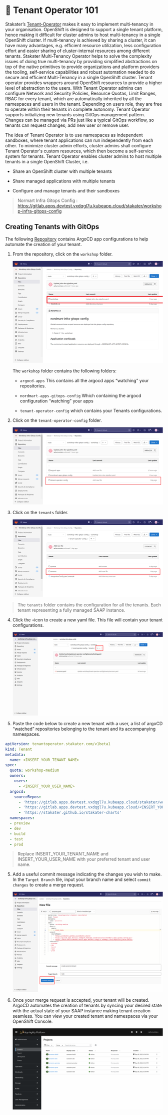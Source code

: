 # 🐓 Tenant Operator 101

Stakater’s [Tenant-Operator](https://docs.cloud.stakater.com/content/sre/tenant-operator/overview.html) makes it easy to implement multi-tenancy in your organisation.
OpenShift is designed to support a single tenant platform, hence making it difficult for cluster admins to host multi-tenancy in a single OpenShift cluster. If multi-tenancy is achieved by sharing a cluster, it can have many advantages, e.g. efficient resource utilization, less configuration effort and easier sharing of cluster-internal resources among different tenants. Stakater Multi-Tenancy Operator helps to solve the complexity issues of doing true multi-tenancy by providing simplified abstractions on top of the native primitives to provide organizations and platform providers the tooling, self-service capabilities and robust automation needed to do secure and efficient Multi-Tenancy in a single OpenShift cluster.
Tenant operator provides wrappers around OpenShift resources to provide a higher level of abstraction to the users. With Tenant Operator admins can configure Network and Security Policies, Resource Quotas, Limit Ranges, RBAC for every tenant, which are automatically inherited by all the namespaces and users in the tenant. Depending on users role, they are free to operate within their tenants in complete autonomy. Tenant Operator supports initializing new tenants using GitOps management pattern. Changes can be managed via PRs just like a typical GitOps workflow, so tenants can request changes; add new user or remove user.

The idea of Tenant Operator is to use namespaces as independent sandboxes, where tenant applications can run independently from each other. To minimize cluster admin efforts, cluster admins shall configure Tenant Operator's custom resources, which then become a self-service system for tenants. Tenant Operator enables cluster admins to host multiple tenants in a single OpenShift Cluster, i.e.

- Share an OpenShift cluster with multiple tenants

- Share managed applications with multiple tenants

- Configure and manage tenants and their sandboxes

> Normart Infra Gitops Config : https://gitlab.apps.devtest.vxdqgl7u.kubeapp.cloud/stakater/workshop-infra-gitops-config

## Creating Tenants with GitOps

The following [Repository](https://gitlab.apps.devtest.vxdqgl7u.kubeapp.cloud/stakater/workshop-infra-gitops-config) contains ArgoCD app configurations to help automate the creation of your tenant.

1. From the repository, click on the `workshop` folder.

   ![mto-workshop](./images/mto-workshop.png)


   The `workshop` folder contains the following folders:

   - `argocd-apps` This contains all the argocd apps “watching” your repositories.

   - `nordmart-apps-gitops-config` Which containing the argocd configuration “watching” your apps

   - `tenant-operator-config` which contains your Tenants configurations.


2. Click on the `tenant-operator-config` folder.

   ![mto-config](./images/mto-config.png)


3. Click on the `tenants` folder.

   ![mto-tenants](./images/mto-tenants.png)

> The `tenants` folder contains the configuration for all the tenants. Each tenant representing a fully managed SAAP instance.

4. Click the `+`icon to create a new  yaml file. This file will contain your tenant configurations.

   ![nordmart-infra-gitops](./images/nordmart-infra-gitops.png)

4. Paste the code below to create a new tenant with a user, a list of argoCD “watched” repositories belonging to the tenant and its accompanying namespaces.


```yaml
apiVersion: tenantoperator.stakater.com/v1beta1
kind: Tenant
metadata:
  name: <INSERT_YOUR_TENANT_NAME>
spec:
  quota: workshop-medium
  owners:
    users:
      - <INSERT_YOUR_USER_NAME>
  argocd:
    sourceRepos:
      - 'https://gitlab.apps.devtest.vxdqgl7u.kubeapp.cloud/stakater/workshop-infra-gitops-config.git'
      - 'https://gitlab.apps.devtest.vxdqgl7u.kubeapp.cloud/<INSERT_YOUR_TENANT_NAME>/nordmart-apps-gitops-config.git'
      - 'https://stakater.github.io/stakater-charts'
  namespaces:
  - preview
  - dev
  - build
  - test
  - prod
```

> Replace INSERT_YOUR_TENANT_NAME and INSERT_YOUR_USER_NAME with your preferred tenant and user name.


5. Add a useful commit message indicating the changes you wish to make. In the `Target Branch` tile, input your branch name and select `commit changes` to create a merge request.


   ![mto-commit](./images/create-tenant.png)

6. Once your merge request is accepted, your tenant will be created. ArgoCD automates the creation of tenants by syncing your desired state with the actual state of your SAAP instance making tenant creation seamless.
You can view your created tenant and namespaces via your OpenShift Console.

   ![mto-project](./images/tenants-created.png)


